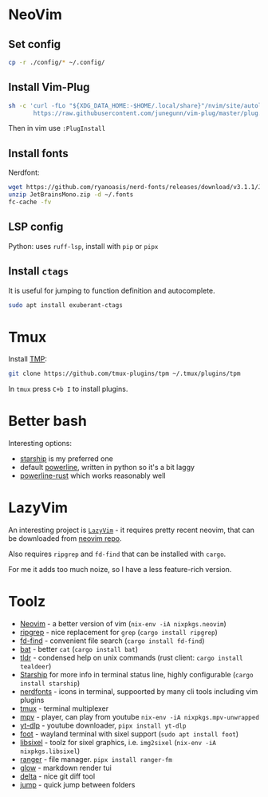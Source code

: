 # NeoVim

## Set config

```sh
cp -r ./config/* ~/.config/
```

## Install Vim-Plug

```sh
sh -c 'curl -fLo "${XDG_DATA_HOME:-$HOME/.local/share}"/nvim/site/autoload/plug.vim --create-dirs \
       https://raw.githubusercontent.com/junegunn/vim-plug/master/plug.vim'
```

Then in vim use `:PlugInstall`

## Install fonts

Nerdfont:

```sh
wget https://github.com/ryanoasis/nerd-fonts/releases/download/v3.1.1/JetBrainsMono.zip
unzip JetBrainsMono.zip -d ~/.fonts
fc-cache -fv
```

## LSP config

Python: uses `ruff-lsp`, install with `pip` or `pipx`

## Install `ctags`

It is useful for jumping to function definition and autocomplete.

```sh
sudo apt install exuberant-ctags
```

# Tmux

Install [TMP](https://github.com/tmux-plugins/tpm):

```sh
git clone https://github.com/tmux-plugins/tpm ~/.tmux/plugins/tpm
```

In `tmux` press `C+b I` to install plugins.

# Better bash

Interesting options:
- [starship](https://starship.rs/) is my preferred one
- default [powerline](https://github.com/b-ryan/powerline-shell), written in python so it's a bit laggy
- [powerline-rust](https://github.com/cirho/powerline-rust) which works reasonably well

# LazyVim

An interesting project is [`LazyVim`](https://www.lazyvim.org/) - it requires pretty
recent neovim, that can be downloaded from [neovim repo](https://github.com/neovim/neovim/releases/tag/stable).

Also requires `ripgrep` and `fd-find` that can be installed with `cargo`.

For me it adds too much noize, so I have a less feature-rich version.

# Toolz

- [Neovim](https://neovim.io/) - a better version of vim (`nix-env -iA nixpkgs.neovim`)
- [ripgrep](https://github.com/BurntSushi/ripgrep) - nice replacement for `grep` (`cargo install ripgrep`)
- [fd-find](https://github.com/sharkdp/fd) - convenient file search (`cargo install fd-find`)
- [bat](https://github.com/sharkdp/bat) - better `cat` (`cargo install bat`)
- [tldr](https://tldr.sh/) - condensed help on unix commands (rust client: `cargo install tealdeer`)
- [Starship](https://starship.rs/) for more info in terminal status line, highly configurable (`cargo install starship`)
- [nerdfonts](https://www.nerdfonts.com/) - icons in terminal, suppoorted by many cli tools including vim plugins
- [tmux](https://github.com/tmux/tmux/wiki) - terminal multiplexer
- [mpv](https://mpv.io/) - player, can play from youtube `nix-env -iA nixpkgs.mpv-unwrapped`
- [yt-dlp](https://github.com/yt-dlp/yt-dlp) - youtube downloader, `pipx install yt-dlp`
- [foot](https://codeberg.org/dnkl/foot) - wayland terminal with sixel support (`sudo apt install foot`)
- [libsixel](https://github.com/libsixel/libsixel) - toolz for sixel graphics, i.e. `img2sixel` (`nix-env -iA nixpkgs.libsixel`)
- [ranger](https://github.com/ranger/ranger) - file manager. `pipx install ranger-fm`
- [glow](https://github.com/charmbracelet/glow) - markdown render tui
- [delta](https://github.com/dandavison/delta) - nice git diff tool
- [jump](https://github.com/gsamokovarov/jump) - quick jump between folders


